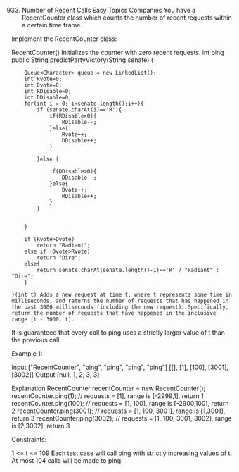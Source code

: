 933. Number of Recent Calls
     Easy
     Topics
     Companies
     You have a RecentCounter class which counts the number of recent requests within a certain time frame.

Implement the RecentCounter class:

RecentCounter() Initializes the counter with zero recent requests.
int ping
public String predictPartyVictory(String senate) {

        Queue<Character> queue = new LinkedList();
        int Rvote=0;
        int Dvote=0;
        int RDisable=0;
        int DDisable=0;
        for(int i = 0; i<senate.length();i++){
            if (senate.charAt(i)=='R'){
                if(RDisable>0){
                    RDisable--;
                }else{
                    Rvote++;
                    DDisable++;
                }

            }else {

                if(DDisable>0){
                    DDisable--;
                }else{
                    Dvote++;
                    RDisable++;
                }
            }


        }

        if (Rvote>Dvote)
            return "Radiant";
        else if (Dvote>Rvote)
            return "Dire";
        else{
            return senate.charAt(senate.length()-1)=='R' ? "Radiant" : "Dire";
        }

    }(int t) Adds a new request at time t, where t represents some time in milliseconds, and returns the number of requests that has happened in the past 3000 milliseconds (including the new request). Specifically, return the number of requests that have happened in the inclusive range [t - 3000, t].
It is guaranteed that every call to ping uses a strictly larger value of t than the previous call.



Example 1:

Input
["RecentCounter", "ping", "ping", "ping", "ping"]
[[], [1], [100], [3001], [3002]]
Output
[null, 1, 2, 3, 3]

Explanation
RecentCounter recentCounter = new RecentCounter();
recentCounter.ping(1);     // requests = [1], range is [-2999,1], return 1
recentCounter.ping(100);   // requests = [1, 100], range is [-2900,100], return 2
recentCounter.ping(3001);  // requests = [1, 100, 3001], range is [1,3001], return 3
recentCounter.ping(3002);  // requests = [1, 100, 3001, 3002], range is [2,3002], return 3


Constraints:

1 <= t <= 109
Each test case will call ping with strictly increasing values of t.
At most 104 calls will be made to ping.